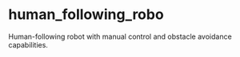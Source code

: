 # human_following_robo
Human-following robot with manual control and obstacle avoidance capabilities.
